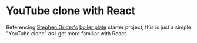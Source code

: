 # YouTube clone with React

Referencing [Stephen Grider's](https://github.com/StephenGrider)
[boiler plate](https://github.com/StephenGrider/ReduxSimpleStarter) starter
project, this is just a simple "YouTube clone" as I get more familiar with React.
